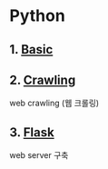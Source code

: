 # Python

## 1. [Basic](/Basic)



## 2. [Crawling](/Crawling)

web crawling (웹 크롤링)



## 3. [Flask](/Flask)

web server 구축

